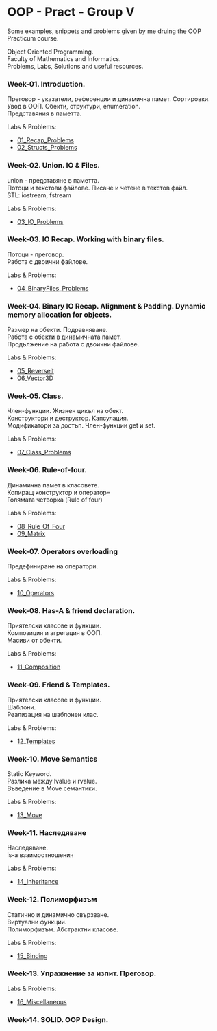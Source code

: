 # OOP - Pract - Group V

Some examples, snippets and problems given by me druing the OOP Practicum course.

Object Oriented Programming.  
Faculty of Mathematics and Informatics.  
Problems, Labs, Solutions and useful resources.  

### Week-01. Introduction.

Преговор - указатели, референции и динамична памет. Сортировки.  
Увод в ООП. Обекти, структури, enumeration.  
Представяния в паметта.  

Labs & Problems:

* [01_Recap_Problems](./Week01_Recap_Struct/01_problems_recap.md)
* [02_Structs_Problems](./Week01_Recap_Struct/02_problems_struct.md)

### Week-02. Union. IO & Files.

union - представяне в паметта.  
Потоци и текстови файлове. Писане и четене в текстов файл.   
STL: iostream, fstream 

Labs & Problems:

* [03_IO_Problems](./Week02_IO_Union/03_problems_io.md)

### Week-03. IO Recap. Working with binary files.

Потоци - преговор.  
Работа с двоични файлове.  

Labs & Problems:

* [04_BinaryFiles_Problems](./Week03_IO_Binary/04_problems_io_binary.md)

### Week-04. Binary IO Recap. Alignment & Padding. Dynamic memory allocation for objects.

Размер на обекти. Подравняване.  
Работа с обекти в динамичната памет.  
Продължение на работа с двоични файлове.  

Labs & Problems:

* [05_Reverseit](Week04_Alignment_IO_Binary/05_Reverseit.md)
* [06_Vector3D](Week04_Alignment_IO_Binary/06_Vector3D.md)


### Week-05. Class.

Член-функции. Жизнен цикъл на обект.  
Конструктори и деструктор. Капсулация.  
Модификатори за достъп. Член-функции get и set.  

Labs & Problems:

* [07_Class_Problems](Week05_Class/07_problems_class.md)

### Week-06. Rule-of-four.

Динамична памет в класовете.  
Копиращ конструктор и оператор=  
Голямата четворка (Rule of four)  

Labs & Problems:
* [08_Rule_Of_Four](./Week06_Rule_Of_Four/08_problems_rule_of_four.md)
* [09_Matrix](./Week06_Rule_Of_Four/09_matrix.md)

### Week-07. Operators overloading

Предефиниране на оператори.

Labs & Problems:
* [10_Operators](./Week07_Operators/10_operators.md)

### Week-08. Has-A & friend declaration. 

Приятелски класове и функции.  
Композиция и агрегация в ООП.  
Масиви от обекти.  

Labs & Problems:
* [11_Composition](/Week08_Friend_Composition/11_has_a.md)

### Week-09. Friend & Templates.

Приятелски класове и функции.  
Шаблони.  
Реализация на шаблонен клас.

Labs & Problems:

* [12_Templates](./Week09_Templates_Static/12_templates.md)

### Week-10. Move Semantics

Static Keyword.  
Разлика между lvalue и rvalue.  
Въведение в Move семантики.  

Labs & Problems:

* [13_Move](./Week10_Move/12-move.md)

### Week-11. Наследяване

Наследяване.  
is-a взаимоотношения  

Labs & Problems:

* [14_Inheritance](./Week11_Inheritance/13-inheritance.md)

### Week-12. Полиморфизъм

Статично и динамично свързване.  
Виртуални функции.  
Полиморфизъм. Абстрактни класове.   

Labs & Problems:

* [15_Binding](./Week12_Binding/14-binding.md)

### Week-13. Упражнение за изпит. Преговор.

Labs & Problems:

* [16_Miscellaneous](./Week13_Misc/15-misc.md)

### Week-14. SOLID. OOP Design.
